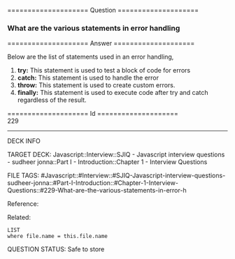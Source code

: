 ==================== Question ====================  

### What are the various statements in error handling  

==================== Answer ====================  

Below are the list of statements used in an error handling,

1. **try:** This statement is used to test a block of code for errors
2. **catch:** This statement is used to handle the error
3. **throw:** This statement is used to create custom errors.
4. **finally:** This statement is used to execute code after try and catch
   regardless of the result.

==================== Id ====================  
229

---

DECK INFO

TARGET DECK: Javascript::Interview::SJIQ - Javascript interview questions - sudheer jonna::Part I - Introduction::Chapter 1 - Interview Questions

FILE TAGS: #Javascript::#Interview::#SJIQ-Javascript-interview-questions-sudheer-jonna::#Part-I-Introduction::#Chapter-1-Interview-Questions::#229-What-are-the-various-statements-in-error-h

Reference:

Related:

```dataview
LIST
where file.name = this.file.name
```

QUESTION STATUS: Safe to store
